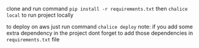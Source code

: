 clone and run command `pip install -r requirements.txt` then `chalice local` to run project locally


to deploy on aws just run command `chalice deploy`
note: if you add some extra dependency in the project dont forget to add those dependencies in `requirements.txt` file